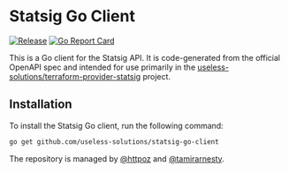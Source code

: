 # Statsig Go Client
[![Release](https://img.shields.io/github/release/useless-solutions/statsig-go-client.svg?style=flat-square)](https://github.com/useless-solutions/statsig-go-client/releases/latest)
[![Go Report Card](https://goreportcard.com/badge/github.com/useless-solutions/statsig-go-client)](https://goreportcard.com/report/github.com/useless-solutions/statsig-go-client)

This is a Go client for the Statsig API. It is code-generated from the official OpenAPI spec and intended for use primarily in the [useless-solutions/terraform-provider-statsig](https://github.com/useless-solutions/terraform-provider-statsig) project.

## Installation
To install the Statsig Go client, run the following command:

```bash
go get github.com/useless-solutions/statsig-go-client
```

The repository is managed by [@httpoz](https://github.com/httpoz) and [@tamirarnesty](https://github.com/tamirarnesty).
